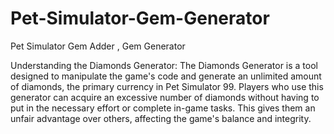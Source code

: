 # Pet-Simulator-Gem-Generator
Pet Simulator Gem Adder , Gem Generator

Understanding the Diamonds Generator:
The Diamonds Generator is a tool designed to manipulate the game's code and generate an
unlimited amount of diamonds, the primary currency in Pet Simulator 99. Players who use this
generator can acquire an excessive number of diamonds without having to put in the necessary
effort or complete in-game tasks. This gives them an unfair advantage over others, affecting the
game's balance and integrity.

